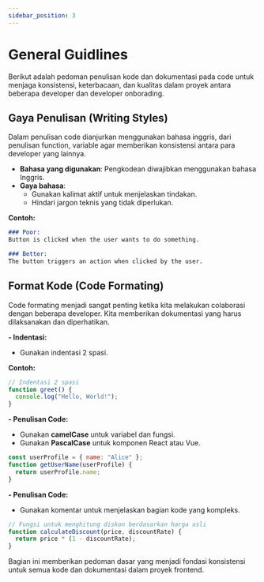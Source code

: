 ```yaml
---
sidebar_position: 3
---
```


# General Guidlines

Berikut adalah pedoman penulisan kode dan dokumentasi pada code untuk menjaga konsistensi, keterbacaan, dan kualitas dalam proyek antara beberapa developer dan developer onborading.

## Gaya Penulisan (Writing Styles)

Dalam penulisan code dianjurkan menggunakan bahasa inggris, dari penulisan function, variable agar memberikan konsistensi antara para developer yang lainnya.

- **Bahasa yang digunakan**: Pengkodean diwajibkan menggunakan bahasa Inggris.
- **Gaya bahasa**: 
  - Gunakan kalimat aktif untuk menjelaskan tindakan.
  - Hindari jargon teknis yang tidak diperlukan.

**Contoh:**
```md
### Poor:
Button is clicked when the user wants to do something.

### Better:
The button triggers an action when clicked by the user.
```

## Format Kode (Code Formating)

Code formating menjadi sangat penting ketika kita melakukan colaborasi dengan beberapa developer. Kita memberikan dokumentasi yang harus dilaksanakan dan diperhatikan.

**- Indentasi:**
- Gunakan indentasi 2 spasi.

**Contoh:**
```js
// Indentasi 2 spasi
function greet() {
  console.log("Hello, World!");
}
```

**- Penulisan Code:**
 - Gunakan **camelCase** untuk variabel dan fungsi.
 - Gunakan **PascalCase** untuk komponen React atau Vue.

```js
const userProfile = { name: "Alice" };
function getUserName(userProfile) {
  return userProfile.name;
}
```

**- Penulisan Code:**
 - Gunakan komentar untuk menjelaskan bagian kode yang kompleks.

```js
// Fungsi untuk menghitung diskon berdasarkan harga asli
function calculateDiscount(price, discountRate) {
  return price * (1 - discountRate);
}
```

Bagian ini memberikan pedoman dasar yang menjadi fondasi konsistensi untuk semua kode dan dokumentasi dalam proyek frontend.







